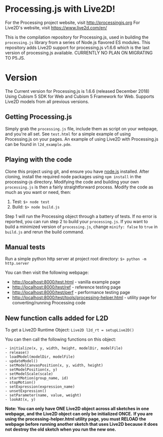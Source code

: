 # Processing.js with Live2D!

For the Processing project website, visit http://processingjs.org
For Live2D's website, visit https://www.live2d.com/en/

This is the compilation repository for Processing.js, used in building the `processing.js` library from a series of Node.js flavored ES modules.
This repository adds Live2D support for processing.js v1.6.6 which is the last version of processing.js available. CURRENTLY NO PLAN ON MIGRATING TO P5.JS.

# Version

The Current version for Processing.js is 1.6.6 (released December 2018)
Using Cubism 5 SDK for Web and Cubism 5 Framework for Web. Supports Live2D models from all previous versions.

## Getting Processing.js

Simply grab the `processing.js` file, include them as script on your webpage, and you're all set. See `test.html` for a simple example of using Processing.js on your pages.
An example of using Live2D with Processing.js can be found in `l2d_example.pde`.

## Playing with the code

Clone this project using git, and ensure you have [node.js](http://nodejs.org) installed. After cloning, install the required node packages using `npm install` in the processing-js directory. Modifying the code and building your own `processing.js` is then a fairly straightforward process. Modify the code as much as you want or need, then:

1. Test: `$> node test`
2. Build: `$> node build.js`

Step 1 will run the Processing object through a battery of tests. If no error is reported, you can run step 2 to build your `processing.js`.
If you want to build a minimized version of `processing.js`, change `minify: false` to `true` in `build.js` and rerun the build command.

## Manual tests

Run a simple python http server at project root directory:
`$> python -m http.server`

You can then visit the following webpage:

* [http://localhost:8000/test.html](http://localhost:8000/test.html) - vanilla example page
* [http://localhost:8000/test/ref](http://localhost:8000/test/ref) - reference testing page
* [http://localhost:8000/test/perf](http://localhost:8000/test/perf) - performance testing page
* [http://localhost:8000/test/tools/processing-helper.html](http://localhost:8000/test/tools/processing-helper.html) - utility page for converting/running Processing code

## New function calls added for L2D

To get a Live2D Runtime Object:
`Live2D l2d_rt = setupLive2D()`

You can then call the following functions on this object:
```
- initialize(x, y, width, height, modelDir, modelFile)
- release()
- loadModel(modelDir, modelFile)
- updateModel()
- setModelCanvasPosition(x, y, width, height)
- setModelPosition(x, y)
- setModelScale(scale)
- startMotion(group_name, id)
- stopMotion()
- setExpression(expression_name)
- unsetExpression()
- setParameter(name, value, weight)
- lookAt(x, y)
```

**Note: You can only have ONE Live2D object across all sketches in one webpage, and the Live2D object can only be initialized ONCE.**
**If you are using the processing-helper.html utility page, you must RELOAD the webpage before running another sketch that uses Live2D because it does not destroy the old sketch when you run the new one.**
